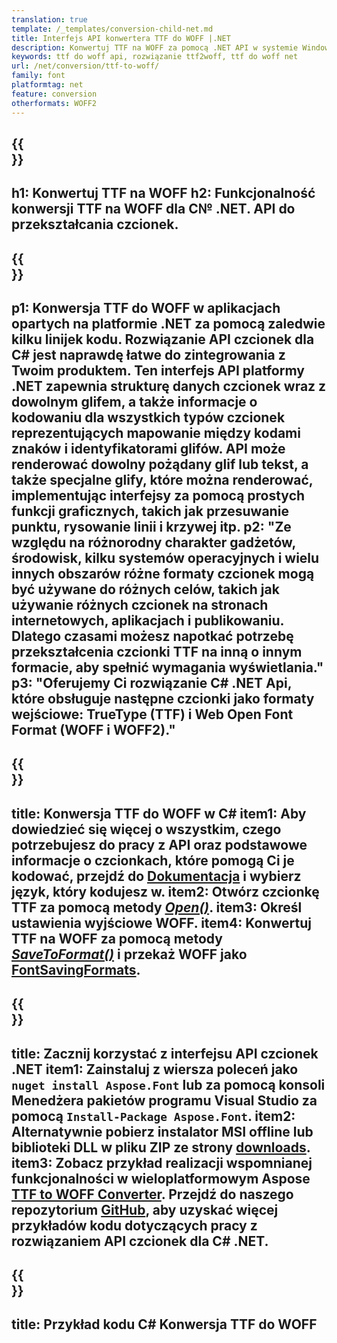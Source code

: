 ```yaml
---
translation: true
template: /_templates/conversion-child-net.md
title: Interfejs API konwertera TTF do WOFF |.NET
description: Konwertuj TTF na WOFF za pomocą .NET API w systemie Windows. Zintegruj tę natywną funkcję konwersji czcionek TTF na WOFF we własnym rozwiązaniu.
keywords: ttf do woff api, rozwiązanie ttf2woff, ttf do woff net
url: /net/conversion/ttf-to-woff/
family: font
platformtag: net
feature: conversion
otherformats: WOFF2
---
```


{{<section banner>}}
---
h1: Konwertuj TTF na WOFF
h2: Funkcjonalność konwersji TTF na WOFF dla C№ .NET. API do przekształcania czcionek.
---

{{<section overview>}}
---
p1: Konwersja TTF do WOFF w aplikacjach opartych na platformie .NET za pomocą zaledwie kilku linijek kodu. Rozwiązanie API czcionek dla С# jest naprawdę łatwe do zintegrowania z Twoim produktem. Ten interfejs API platformy .NET zapewnia strukturę danych czcionek wraz z dowolnym glifem, a także informacje o kodowaniu dla wszystkich typów czcionek reprezentujących mapowanie między kodami znaków i identyfikatorami glifów. API może renderować dowolny pożądany glif lub tekst, a także specjalne glify, które można renderować, implementując interfejsy za pomocą prostych funkcji graficznych, takich jak przesuwanie punktu, rysowanie linii i krzywej itp.
p2: "Ze względu na różnorodny charakter gadżetów, środowisk, kilku systemów operacyjnych i wielu innych obszarów różne formaty czcionek mogą być używane do różnych celów, takich jak używanie różnych czcionek na stronach internetowych, aplikacjach i publikowaniu. Dlatego czasami możesz napotkać potrzebę przekształcenia czcionki TTF na inną o innym formacie, aby spełnić wymagania wyświetlania."
p3: "Oferujemy Ci rozwiązanie С# .NET Api, które obsługuje następne czcionki jako formaty wejściowe: TrueType (TTF) i Web Open Font Format (WOFF i WOFF2)."
---

{{<section feature1>}}
---
title: Konwersja TTF do WOFF w C#
item1: Aby dowiedzieć się więcej o wszystkim, czego potrzebujesz do pracy z API oraz podstawowe informacje o czcionkach, które pomogą Ci je kodować, przejdź do [Dokumentacja](https://docs.aspose.com/font/) i wybierz język, który kodujesz w.
item2: Otwórz czcionkę TTF za pomocą metody [*Open()*](https://reference.aspose.com/font/net/aspose.font/font/open/).
item3: Określ ustawienia wyjściowe WOFF.
item4: Konwertuj TTF na WOFF za pomocą metody [*SaveToFormat()*](https://reference.aspose.com/font/net/aspose.font/font/savetoformat/) i przekaż WOFF jako [FontSavingFormats](https://reference.aspose.com/font/net/aspose.font/fontsavingformats/).
---

{{<section feature2>}}
---
title: Zacznij korzystać z interfejsu API czcionek .NET
item1: Zainstaluj z wiersza poleceń jako ```nuget install Aspose.Font``` lub za pomocą konsoli Menedżera pakietów programu Visual Studio za pomocą ```Install-Package Aspose.Font```.
item2: Alternatywnie pobierz instalator MSI offline lub biblioteki DLL w pliku ZIP ze strony [downloads](https://releases.aspose.com/font/net/).
item3: Zobacz przykład realizacji wspomnianej funkcjonalności w wieloplatformowym Aspose [TTF to WOFF Converter](https://products.aspose.app/font/conversion/ttf-to-woff). Przejdź do naszego repozytorium [GitHub](https://github.com/aspose-font/Aspose.Font-Documentation/tree/master/net-examples), aby uzyskać więcej przykładów kodu dotyczących pracy z rozwiązaniem API czcionek dla C# .NET.
---

{{<section codeexample>}}
---
title: Przykład kodu C# Konwersja TTF do WOFF
---